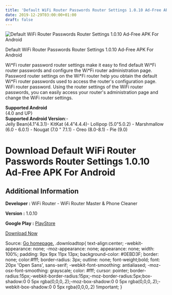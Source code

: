 ```yaml
---
title: 'Default WiFi Router Passwords Router Settings 1.0.10 Ad-Free APK For Android'
date: 2019-12-29T03:00:00+01:00
draft: false
---
```


![Default WiFi Router Passwords Router Settings 1.0.10 Ad-Free APK For Android](https://i0.wp.com/apkhome.net/wp-content/uploads/2019/12/Default-WiFi-Router-Passwords-Router-Settings-1.0.10-Ad-Free.png "Default WiFi Router Passwords Router Settings 1.0.10 Ad-Free APK For Android")

  

Default WiFi Router Passwords Router Settings 1.0.10 Ad-Free APK For Android

Wi\*Fi router password router settings make it easy to find default Wi\*Fi router passwords and configure the Wi\*Fi router administration page. Password router settings on the Wi\*Fi router help you obtain the default Wi\*Fi router passwords used to access the router's configuration page. WiFi router password. Using the router settings of the WiFi router passwords, you can easily access your router's administration page and change the WiFi router settings.

**Supported Android**  
{4.0 and UP}  
**Supported Android Version**:-  
Jelly Bean(4.1"4.3.1)- KitKat (4.4"4.4.4)- Lollipop (5.0"5.0.2) - Marshmallow (6.0 - 6.0.1) - Nougat (7.0 " 7.1.1) - Oreo (8.0-8.1) - Pie (9.0)

Download Default WiFi Router Passwords Router Settings 1.0.10 Ad-Free APK For Android
=====================================================================================

Additional Information
----------------------

**Developer :** WiFi Router - WiFi Router Master & Phone Cleaner

**Version :** 1.0.10

**Google Play :** [PlayStore](https://play.google.com/store/apps/details?id=com.wifipassword.routerpassword.wifirouterpassword)

  

[Download Now](https://store4app.co/post/default-wifi-router-passwords-router-settings-1-0-10-ad-free-apk-for-android_1577545246)

  
Source: [Go homepage.](https://store4app.co/post/default-wifi-router-passwords-router-settings-1-0-10-ad-free-apk-for-android_1577545246) .downloadtop{ text-align:center; -webkit-appearance: none; -moz-appearance: none; appearance: none; width: 100%; padding: 9px 9px 11px 13px; background-color: #0EBD3F; border: none; color:#fff; border-radius: 3px; outline: none; font-weight;bold; font: 20px 'Open Sans', sans-serif; -webkit-font-smoothing: antialiased; -moz-osx-font-smoothing: grayscale; color: #fff; cursor: pointer; border-radius:15px;-webkit-border-radius:15px;-moz-border-radius:5px;box-shadow:0 0 5px rgba(0,0,0,.2);-moz-box-shadow:0 0 5px rgba(0,0,0,.2);-webkit-box-shadow:0 0 5px rgba(0,0,0,.2) !important; }